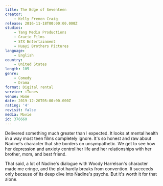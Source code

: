 ```yaml
---
title: The Edge of Seventeen
creator:
    - Kelly Fremon Craig
release: 2016-11-18T00:00:00.000Z
studios:
    - Tang Media Productions
    - Gracie Films
    - STX Entertainment
    - Huayi Brothers Pictures
language:
    - English
country:
    - United States
length: 105
genre:
    - Comedy
    - Drama
format: Digital rental
service: iTunes
venue: Home
date: 2019-12-20T05:00:00.000Z
rating: '4'
revisit: false
media: Movie
id: 376660
---
```


Delivered something much greater than I expected. It looks at mental health in a way most teen films completely ignore. It's so honest and raw about Nadine's character that she borders on unsympathetic. We get to see how her depression and anxiety control her life and her relationships with her brother, mom, and best friend.

That said, a lot of Nadine's dialogue with Woody Harrelson's character made me cringe, and the plot hardly breaks from convention. It succeeds only because of its deep dive into Nadine's psyche. But it's worth it for that alone.
